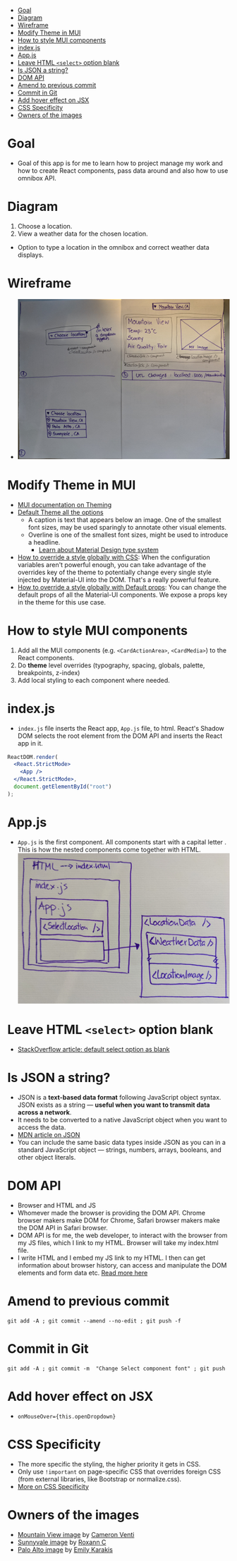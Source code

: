 <!-- START doctoc generated TOC please keep comment here to allow auto update -->
<!-- DON'T EDIT THIS SECTION, INSTEAD RE-RUN doctoc TO UPDATE -->

- [Goal](#goal)
- [Diagram](#diagram)
- [Wireframe](#wireframe)
- [Modify Theme in MUI](#modify-theme-in-mui)
- [How to style MUI components](#how-to-style-mui-components)
- [index.js](#indexjs)
- [App.js](#appjs)
- [Leave HTML `<select>` option blank](#leave-html-select-option-blank)
- [Is JSON a string?](#is-json-a-string)
- [DOM API](#dom-api)
- [Amend to previous commit](#amend-to-previous-commit)
- [Commit in Git](#commit-in-git)
- [Add hover effect on JSX](#add-hover-effect-on-jsx)
- [CSS Specificity](#css-specificity)
- [Owners of the images](#owners-of-the-images)

<!-- END doctoc generated TOC please keep comment here to allow auto update -->

# Goal

- Goal of this app is for me to learn how to project manage my work and how to
  create React components, pass data around and also how to use omnibox API.

# Diagram

1. Choose a location.
2. View a weather data for the chosen location.

- Option to type a location in the omnibox and correct weather data displays.

# Wireframe

- ![](public/images/wireframes2.jpg)

# Modify Theme in MUI

- [MUI documentation on Theming](https://material-ui.com/customization/theming/)
- [Default Theme all the options](https://material-ui.com/customization/default-theme/?expand-path=$.typography)
  - A caption is text that appears below an image. One of the smallest font
    sizes, may be used sparingly to annotate other visual elements.
  - Overline is one of the smallest font sizes, might be used to introduce a
    headline.
    - [Learn about Material Design type system](https://material.io/design/typography/the-type-system.html#type-scale)
- [How to override a style globally with CSS](https://v4-3-3.material-ui.com/customization/globals/#css):
  When the configuration variables aren't powerful enough, you can take
  advantage of the overrides key of the theme to potentially change every single
  style injected by Material-UI into the DOM. That's a really powerful feature.
- [How to override a style globally with Default props](https://v4-3-3.material-ui.com/customization/globals/#default-props):
  You can change the default props of all the Material-UI components. We expose
  a props key in the theme for this use case.

# How to style MUI components

1. Add all the MUI components (e.g. `<CardActionArea>`, `<CardMedia>`) to the
   React components.
2. Do **theme** level overrides (typography, spacing, globals, palette,
   breakpoints, z-index)
3. Add local styling to each component where needed.

# index.js

- `index.js` file inserts the React app, `App.js` file, to html. React's Shadow
  DOM selects the root element from the DOM API and inserts the React app in it.

```jsx
ReactDOM.render(
  <React.StrictMode>
    <App />
  </React.StrictMode>,
  document.getElementById("root")
);
```

# App.js

- `App.js` is the first component. All components start with a capital letter .
  This is how the nested components come together with HTML.
  ![](public/images/app-nesting.jpg)

# Leave HTML `<select>` option blank

- [StackOverflow article: default select option as blank](https://stackoverflow.com/questions/8605516/default-select-option-as-blank)

# Is JSON a string?

- JSON is a **text-based data format** following JavaScript object syntax. JSON
  exists as a string — **useful when you want to transmit data across a
  network**.
- It needs to be converted to a native JavaScript object when you want to access
  the data.
- [MDN article on JSON](https://developer.mozilla.org/en-US/docs/Learn/JavaScript/Objects/JSON)
- You can include the same basic data types inside JSON as you can in a standard
  JavaScript object — strings, numbers, arrays, booleans, and other object
  literals.

# DOM API

- Browser and HTML and JS
- Whomever made the browser is providing the DOM API. Chrome browser makers make
  DOM for Chrome, Safari browser makers make the DOM API in Safari browser.
- DOM API is for me, the web developer, to interact with the browser from my JS
  files, which I link to my HTML. Browser will take my index.html file.
- I write HTML and I embed my JS link to my HTML. I then can get information
  about browser history, can access and manipulate the DOM elements and form
  data etc.
  [Read more here](https://developer.mozilla.org/en-US/docs/Web/API/HTML_DOM_API)

# Amend to previous commit

```
git add -A ; git commit --amend --no-edit ; git push -f

```

# Commit in Git

```
git add -A ; git commit -m  "Change Select component font" ; git push
```

# Add hover effect on JSX

- `onMouseOver={this.openDropdown}`

# CSS Specificity

- The more specific the styling, the higher priority it gets in CSS.
- Only use `!important` on page-specific CSS that overrides foreign CSS (from
  external libraries, like Bootstrap or normalize.css).
- [More on CSS Specificity](https://developer.mozilla.org/en-US/docs/Web/CSS/Specificity#How_is_specificity_calculated)

# Owners of the images

- [Mountain View image](https://unsplash.com/photos/WL5kcYYvFOU) by
  [Cameron Venti](https://unsplash.com/@ventiviews)
- [Sunnyvale image](https://unsplash.com/photos/-dUjtzo9h7Q) by
  [Roxann C](https://unsplash.com/@partyroxy)
- [Palo Alto image](https://unsplash.com/photos/QGbcc4Ckg6U) by
  [Emily Karakis](https://unsplash.com/@iemyoung)
